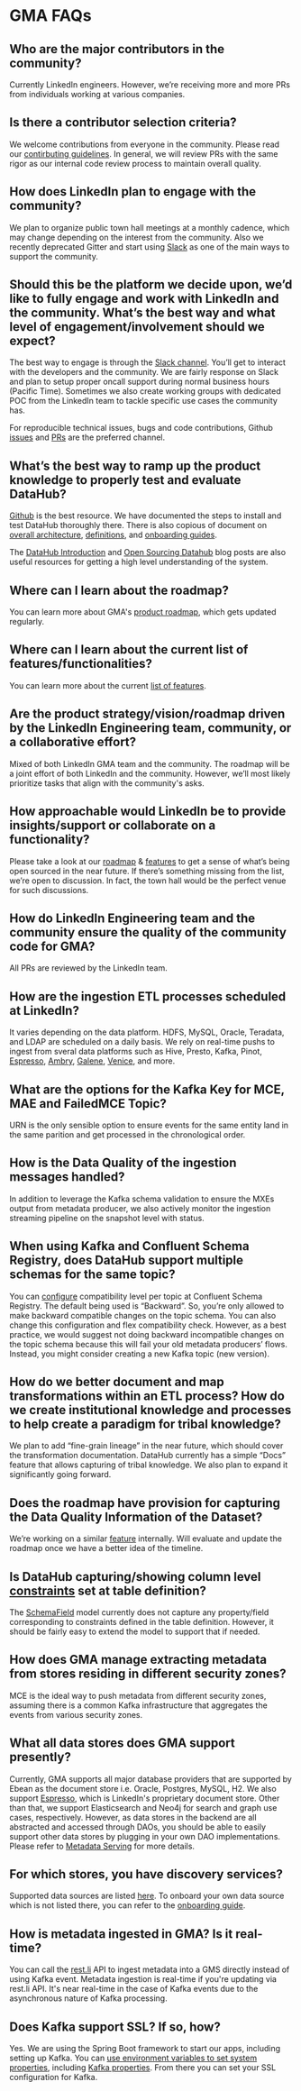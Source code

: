 # GMA FAQs

## Who are the major contributors in the community?

Currently LinkedIn engineers. However, we’re receiving more and more PRs from individuals working at various companies.

## Is there a contributor selection criteria?

We welcome contributions from everyone in the community. Please read our [contirbuting guidelines](CONTRIBUTING.md). In
general, we will review PRs with the same rigor as our internal code review process to maintain overall quality.

## How does LinkedIn plan to engage with the community?

We plan to organize public town hall meetings at a monthly cadence, which may change depending on the interest from the
community. Also we recently deprecated Gitter and start using
[Slack](https://datahubspace.slack.com/join/shared_invite/zt-cl60ng6o-6odCh_I~ejZKE~a9GG30PA) as one of the main ways to
support the community.

## Should this be the platform we decide upon, we’d like to fully engage and work with LinkedIn and the community. What’s the best way and what level of engagement/involvement should we expect?

The best way to engage is through the
[Slack channel](https://datahubspace.slack.com/join/shared_invite/zt-cl60ng6o-6odCh_I~ejZKE~a9GG30PA). You’ll get to
interact with the developers and the community. We are fairly response on Slack and plan to setup proper oncall support
during normal business hours (Pacific Time). Sometimes we also create working groups with dedicated POC from the
LinkedIn team to tackle specific use cases the community has.

For reproducible technical issues, bugs and code contributions, Github
[issues](https://github.com/linkedin/datahub-gma/issues) and [PRs](https://github.com/linkedin/datahub-gma/pulls) are
the preferred channel.

## What’s the best way to ramp up the product knowledge to properly test and evaluate DataHub?

[Github](https://github.com/linkedin/datahub-gma) is the best resource. We have documented the steps to install and test
DataHub thoroughly there. There is also copious of document on
[overall architecture](https://github.com/linkedin/datahub/tree/master/docs/architecture),
[definitions](https://github.com/linkedin/datahub/tree/master/docs/what), and
[onboarding guides](https://github.com/linkedin/datahub/tree/master/docs/how).

The [DataHub Introduction](https://engineering.linkedin.com/blog/2019/data-hub) and
[Open Sourcing Datahub](https://engineering.linkedin.com/blog/2020/open-sourcing-datahub--linkedins-metadata-search-and-discovery-p)
blog posts are also useful resources for getting a high level understanding of the system.

## Where can I learn about the roadmap?

You can learn more about GMA's [product roadmap](roadmap.md), which gets updated regularly.

## Where can I learn about the current list of features/functionalities?

You can learn more about the current [list of features](features.md).

## Are the product strategy/vision/roadmap driven by the LinkedIn Engineering team, community, or a collaborative effort?

Mixed of both LinkedIn GMA team and the community. The roadmap will be a joint effort of both LinkedIn and the
community. However, we’ll most likely prioritize tasks that align with the community's asks.

## How approachable would LinkedIn be to provide insights/support or collaborate on a functionality?

Please take a look at our [roadmap](roadmap.md) & [features](features.md) to get a sense of what’s being open sourced in
the near future. If there’s something missing from the list, we’re open to discussion. In fact, the town hall would be
the perfect venue for such discussions.

## How do LinkedIn Engineering team and the community ensure the quality of the community code for GMA?

All PRs are reviewed by the LinkedIn team.

## How are the ingestion ETL processes scheduled at LinkedIn?

It varies depending on the data platform. HDFS, MySQL, Oracle, Teradata, and LDAP are scheduled on a daily basis. We
rely on real-time pushs to ingest from sveral data platforms such as Hive, Presto, Kafka, Pinot,
[Espresso](https://engineering.linkedin.com/espresso/introducing-espresso-linkedins-hot-new-distributed-document-store),
[Ambry](https://github.com/linkedin/ambry), [Galene](https://engineering.linkedin.com/search/did-you-mean-galene),
[Venice](https://engineering.linkedin.com/blog/2017/02/building-venice-with-apache-helix), and more.

## What are the options for the Kafka Key for MCE, MAE and FailedMCE Topic?

URN is the only sensible option to ensure events for the same entity land in the same parition and get processed in the
chronological order.

## How is the Data Quality of the ingestion messages handled?

In addition to leverage the Kafka schema validation to ensure the MXEs output from metadata producer, we also actively
monitor the ingestion streaming pipeline on the snapshot level with status.

## When using Kafka and Confluent Schema Registry, does DataHub support multiple schemas for the same topic?

You can [configure](https://docs.confluent.io/current/schema-registry/develop/api.html#compatibility) compatibility
level per topic at Confluent Schema Registry. The default being used is “Backward”. So, you’re only allowed to make
backward compatible changes on the topic schema. You can also change this configuration and flex compatibility check.
However, as a best practice, we would suggest not doing backward incompatible changes on the topic schema because this
will fail your old metadata producers’ flows. Instead, you might consider creating a new Kafka topic (new version).

## How do we better document and map transformations within an ETL process? How do we create institutional knowledge and processes to help create a paradigm for tribal knowledge?

We plan to add “fine-grain lineage” in the near future, which should cover the transformation documentation. DataHub
currently has a simple “Docs” feature that allows capturing of tribal knowledge. We also plan to expand it significantly
going forward.

## Does the roadmap have provision for capturing the Data Quality Information of the Dataset?

We’re working on a similar
[feature](https://engineering.linkedin.com/blog/2020/data-sentinel-automating-data-validation) internally. Will evaluate
and update the roadmap once we have a better idea of the timeline.

## Is DataHub capturing/showing column level [constraints](https://www.w3schools.com/sql/sql_constraints.asp) set at table definition?

The
[SchemaField](https://github.com/linkedin/datahub-gma/blob/master/metadata-models/src/main/pegasus/com/linkedin/schema/SchemaField.pdl)
model currently does not capture any property/field corresponding to constraints defined in the table definition.
However, it should be fairly easy to extend the model to support that if needed.

## How does GMA manage extracting metadata from stores residing in different security zones?

MCE is the ideal way to push metadata from different security zones, assuming there is a common Kafka infrastructure
that aggregates the events from various security zones.

## What all data stores does GMA support presently?

Currently, GMA supports all major database providers that are supported by Ebean as the document store i.e. Oracle,
Postgres, MySQL, H2. We also support
[Espresso](https://engineering.linkedin.com/espresso/introducing-espresso-linkedins-hot-new-distributed-document-store),
which is LinkedIn's proprietary document store. Other than that, we support Elasticsearch and Neo4j for search and graph
use cases, respectively. However, as data stores in the backend are all abstracted and accessed through DAOs, you should
be able to easily support other data stores by plugging in your own DAO implementations. Please refer to
[Metadata Serving](architecture/metadata-serving.md) for more details.

## For which stores, you have discovery services?

Supported data sources are listed [here](https://github.com/linkedin/datahub-gma/tree/master/metadata-ingestion). To
onboard your own data source which is not listed there, you can refer to the
[onboarding guide](how/data-source-onboarding.md).

## How is metadata ingested in GMA? Is it real-time?

You can call the [rest.li](https://github.com/linkedin/rest.li) API to ingest metadata into a GMS directly instead of
using Kafka event. Metadata ingestion is real-time if you're updating via rest.li API. It's near real-time in the case
of Kafka events due to the asynchronous nature of Kafka processing.

## Does Kafka support SSL? If so, how?

Yes. We are using the Spring Boot framework to start our apps, including setting up Kafka. You can
[use environment variables to set system properties](https://docs.spring.io/spring-boot/docs/current/reference/html/spring-boot-features.html#boot-features-external-config-relaxed-binding-from-environment-variables),
including
[Kafka properties](https://docs.spring.io/spring-boot/docs/current/reference/html/appendix-application-properties.html#integration-properties).
From there you can set your SSL configuration for Kafka.
